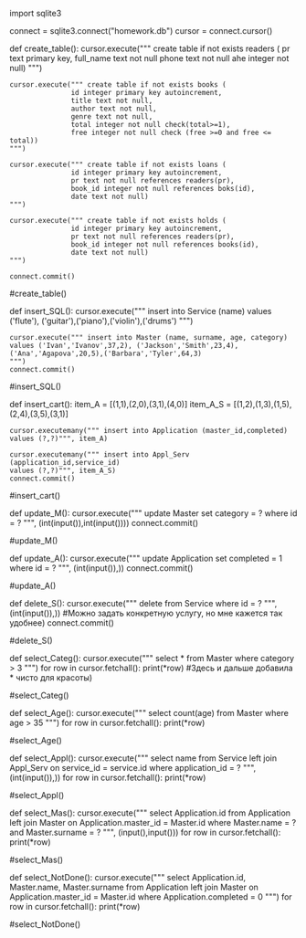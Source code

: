 import sqlite3

connect = sqlite3.connect("homework.db")
cursor = connect.cursor()

def create_table():
    cursor.execute(""" create table if not exists readers (
                   pr text primary key,
                   full_name text not null
                   phone text not null
                   ahe integer not null)
    """)

    cursor.execute(""" create table if not exists books (
                   id integer primary key autoincrement,
                   title text not null,
                   author text not null,
                   genre text not null,
                   total integer not null check(total>=1),
                   free integer not null check (free >=0 and free <= total))
    """)

    cursor.execute(""" create table if not exists loans (
                   id integer primary key autoincrement,
                   pr text not null references readers(pr),
                   book_id integer not null references boks(id),
                   date text not null)
    """)

    cursor.execute(""" create table if not exists holds (
                   id integer primary key autoincrement,
                   pr text not null references readers(pr),
                   book_id integer not null references books(id),
                   date text not null)
    """)

    connect.commit()

#create_table()


def insert_SQL():
    cursor.execute(""" insert into Service (name)
    values ('flute'), ('guitar'),('piano'),('violin'),('drums')
    """)

    cursor.execute(""" insert into Master (name, surname, age, category)
    values ('Ivan','Ivanov',37,2), ('Jackson','Smith',23,4),('Ana','Agapova',20,5),('Barbara','Tyler',64,3)
    """)
    connect.commit()

#insert_SQL()


def insert_cart():
    item_A = [(1,1),(2,0),(3,1),(4,0)]
    item_A_S = [(1,2),(1,3),(1,5),(2,4),(3,5),(3,1)]

    cursor.executemany(""" insert into Application (master_id,completed)
    values (?,?)""", item_A)

    cursor.executemany(""" insert into Appl_Serv (application_id,service_id)
    values (?,?)""", item_A_S)
    connect.commit()

#insert_cart()


def update_M():
    cursor.execute(""" update Master
    set category = ?
    where id = ?
    """, (int(input()),int(input())))
    connect.commit()

#update_M()


def update_A():
    cursor.execute(""" update Application
    set completed = 1
    where id = ?
    """, (int(input()),))
    connect.commit()

#update_A()


def delete_S():
    cursor.execute(""" delete from Service
    where id = ?
    """, (int(input()),))    #Можно задать конкретную услугу, но мне кажется так удобнее)
    connect.commit()

#delete_S()


def select_Categ():
    cursor.execute(""" select * from Master
    where category > 3
    """)
    for row in cursor.fetchall():
        print(*row)  #Здесь и дальше добавила * чисто для красоты)

#select_Categ()


def select_Age():
    cursor.execute(""" select count(age) from Master
    where age > 35
    """)
    for row in cursor.fetchall():
        print(*row)

#select_Age()


def select_Appl():
    cursor.execute(""" select name from Service
    left join Appl_Serv on service_id = service.id
    where application_id = ?
    """, (int(input()),))
    for row in cursor.fetchall():
        print(*row)

#select_Appl()


def select_Mas():
    cursor.execute(""" select Application.id from Application
    left join Master on Application.master_id = Master.id
    where Master.name = ? and Master.surname = ?
    """, (input(),input()))
    for row in cursor.fetchall():
        print(*row)

#select_Mas()


def select_NotDone():
    cursor.execute(""" select Application.id, Master.name, Master.surname from Application
    left join Master on Application.master_id = Master.id
    where Application.completed = 0
    """)
    for row in cursor.fetchall():
        print(*row)
        
#select_NotDone()